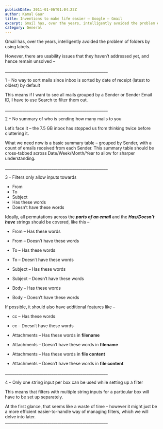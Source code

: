 ```yaml
---
publishDate: 2011-01-06T01:04:22Z
author: Kamal Gaur
title: Inventions to make life easier – Google – Gmail 
excerpt: Gmail has, over the years, intelligently avoided the problem of folders by using labels. However, there are usability issues that they haven’t addressed yet, and… 
category: General
---
```


Gmail has, over the years, intelligently avoided the problem of folders by using labels.

However, there are usability issues that they haven’t addressed yet, and hence remain unsolved –

\_\_\_\_\_\_\_\_\_\_\_\_\_\_\_\_\_\_\_\_\_\_\_\_\_\_\_\_\_\_\_\_\_\_\_\_\_\_\_\_\_\_\_\_\_\_\_\_\_\_\_\_\_

1 – No way to sort mails since inbox is sorted by date of receipt (latest to oldest) by default

This means if I want to see all mails grouped by a Sender or Sender Email ID, I have to use Search to filter them out.

\_\_\_\_\_\_\_\_\_\_\_\_\_\_\_\_\_\_\_\_\_\_\_\_\_\_\_\_\_\_\_\_\_\_\_\_\_\_\_\_\_\_\_\_\_\_\_\_\_\_\_\_\_

2 – No summary of who is sending how many mails to you

Let’s face it – the 7.5 GB inbox has stopped us from thinking twice before cluttering it.

What we need now is a basic summary table – grouped by Sender, with a count of emails received from each Sender. This summary table should be cross-tabbed across Date/Week/Month/Year to allow for sharper understanding.

\_\_\_\_\_\_\_\_\_\_\_\_\_\_\_\_\_\_\_\_\_\_\_\_\_\_\_\_\_\_\_\_\_\_\_\_\_\_\_\_\_\_\_\_\_\_\_\_\_\_\_\_\_

3 – Filters only allow inputs towards

* From
* To
* Subject
* Has these words
* Doesn’t have these words

Ideally, all permutations across the **_parts of an email_** and the **_Has/Doesn’t have_** strings should be covered, like this –

* From – Has these words
* From – Doesn’t have these words

* To – Has these words
* To – Doesn’t have these words

* Subject – Has these words
* Subject – Doesn’t have these words

* Body – Has these words
* Body – Doesn’t have these words

If possible, it should also have additional features like –

* cc – Has these words
* cc – Doesn’t have these words

* Attachments – Has these words in **filename**
* Attachments – Doesn’t have these words in **filename**

* Attachments – Has these words in **file content**
* Attachments – Doesn’t have these words in **file content**

\_\_\_\_\_\_\_\_\_\_\_\_\_\_\_\_\_\_\_\_\_\_\_\_\_\_\_\_\_\_\_\_\_\_\_\_\_\_\_\_\_\_\_\_\_\_\_\_\_\_\_\_\_

4 – Only one string input per box can be used while setting up a filter

This means that filters with multiple string inputs for a particular box will have to be set up separately.

At the first glance, that seems like a waste of time – however it might just be a more efficient easier-to-handle way of managing filters, which we will delve into later.  
\_\_\_\_\_\_\_\_\_\_\_\_\_\_\_\_\_\_\_\_\_\_\_\_\_\_\_\_\_\_\_\_\_\_\_\_\_\_\_\_\_\_\_\_\_\_\_\_\_\_\_\_\_
